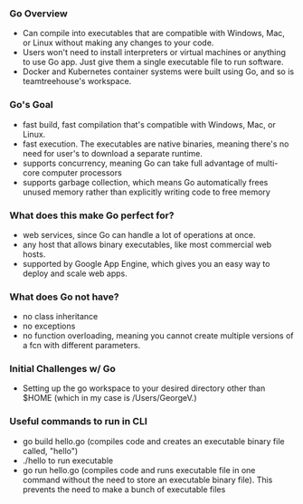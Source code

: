 ### Go Overview
- Can compile into executables that are compatible with Windows, Mac, or Linux without making any changes to your code. 
- Users won't need to install interpreters or virtual machines or anything to use Go app. Just give them a single executable file to run software.
- Docker and Kubernetes container systems were built using Go, and so is teamtreehouse's workspace.

### Go's Goal
- fast build, fast compilation that's compatible with Windows, Mac, or Linux.
- fast execution. The executables are native binaries, meaning there's no need for user's to download a separate runtime. 
- supports concurrency, meaning Go can take full advantage of multi-core computer processors
- supports garbage collection, which means Go automatically frees unused memory rather than explicitly writing code to free memory

### What does this make Go perfect for?
- web services, since Go can handle a lot of operations at once. 
- any host that allows binary executables, like most commercial web hosts.
- supported by Google App Engine, which gives you an easy way to deploy and scale web apps.

### What does Go not have?
- no class inheritance 
- no exceptions
- no function overloading, meaning you cannot create multiple versions of a fcn with different parameters.

### Initial Challenges w/ Go
- Setting up the go workspace to your desired directory other than $HOME (which in my case is /Users/GeorgeV.) 

### Useful commands to run in CLI
- go build hello.go (compiles code and creates an executable binary file called, "hello")
- ./hello to run executable
- go run hello.go (compiles code and runs executable file in one command without the need to store an executable binary file). This prevents the need to make a bunch of executable files